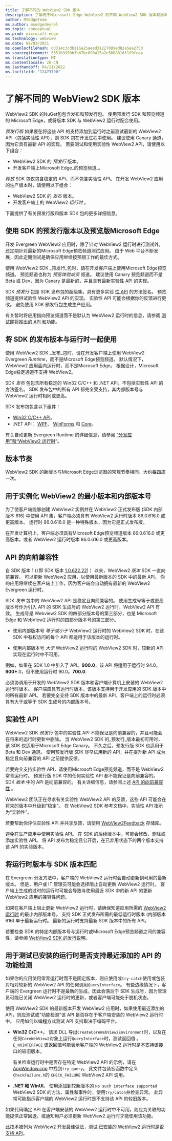 ```yaml
---
title: 了解不同的 WebView2 SDK 版本
description: 了解用于Microsoft Edge WebView2 的不同 WebView2 SDK 版本和版本模型。
author: MSEdgeTeam
ms.author: msedgedevrel
ms.topic: conceptual
ms.prod: microsoft-edge
ms.technology: webview
ms.date: 08/03/2021
ms.openlocfilehash: d3314c3cdb116a25aead31227099ed82a5ea275d
ms.sourcegitcommit: 5351b3950b3bb7bc698415a2e5608816f1f9fca4
ms.translationtype: MT
ms.contentlocale: zh-CN
ms.lasthandoff: 04/11/2022
ms.locfileid: "12473790"
---
```

# <a name="understand-the-different-webview2-sdk-versions"></a>了解不同的 WebView2 SDK 版本

WebView2 SDK 的NuGet包包含发布和预发行包。  使用预发行 SDK 和预览频道的 Microsoft Edge，或将版本 SDK 与 WebView2 运行时配合使用。

_预发行版_ 如果要在将这些 API 的支持添加到运行时之前测试最新的 WebView2 API（包括实验性 API），则 SDK 包在开发过程中使用。  建议使用 Canary 通道，因为它具有最新 API 的实现。  若要测试和使用实验性 WebView2 API，请使用以下组合：
*  WebView2 SDK 的 _预发行_ 版本。
*  开发客户端上Microsoft Edge_的预览频道_。

_释放_ SDK 包仅包含稳定的 API，而不包含实验性 API。  在开发 WebView2 应用的生产版本时，请使用以下组合：
*  WebView2 SDK 的 _发布_ 版本。
*  开发客户端上的 WebView2 _运行时_ 。

下面提供了有关预发行版和版本 SDK 包的更多详细信息。


<!-- ====================================================================== -->
## <a name="use-a-prerelease-version-of-the-sdk-along-with-a-preview-channel-of-microsoft-edge"></a>使用 SDK 的预发行版本以及预览版Microsoft Edge

开发 Evergreen WebView2 应用时，除了针对 WebView2 运行时进行测试外，还定期针对最新的Microsoft Edge预览频道测试应用。  由于 Web 平台不断发展，因此定期测试是确保应用继续按预期工作的最佳方式。

使用 WebView2 SDK _预发行_包时，请在开发客户端上使用Microsoft Edge预览频道。  预览频道也称为 _预览体验成员_ 频道。  建议使用 Canary 预览频道而不是 Beta 或 Dev，因为 Canary 是最新的，并且具有最新实验性 API 的实现。

SDK _预发行_ 包是 SDK 发布包的超级集，具有更多实验 [性 API](#experimental-apis) 的方法签名。  预览频道提供试验性 WebView2 API 的实现。  实验性 API 可能会根据你的反馈进行更改。  避免使用 SDK 预发行包生成生产应用。

有关暂时将应用指向预览频道而不是默认为 WebView2 运行时的信息，请参阅 [测试即将推出的 API 和功能](../how-to/set-preview-channel.md)。


<!-- ====================================================================== -->
## <a name="use-a-release-version-of-the-sdk-along-with-the-runtime"></a>将 SDK 的发布版本与运行时一起使用

使用 WebView2 SDK _发布_包时，请在开发客户端上使用 WebView2 Evergreen _Runtime_，而不是Microsoft Edge预览频道。  默认情况下，WebView2 应用面向运行时，而不是Microsoft Edge。  根据设计，Microsoft Edge稳定通道不支持 WebView2。

SDK _发布_ 包包含所有稳定的 Win32 C/C++ 和 .NET API，不包括实验性 API 的方法签名。  SDK 发布包中的所有 API 都完全受支持，其内部版本号与 WebView2 运行时相同或更高。

SDK 发布包包含以下组件：
*  [Win32 C/C++ API](/microsoft-edge/webview2/reference/win32)。
*  .NET API：  [WPF](/dotnet/api/microsoft.web.webview2.wpf)、 [WinForms](/dotnet/api/microsoft.web.webview2.winforms) 和 [Core](/dotnet/api/microsoft.web.webview2.core)。

有关自动更新 Evergreen Runtime 的详细信息，请参阅 [“分发应用”和“WebView2 运行时](distribution.md)”。


<!-- ====================================================================== -->
## <a name="release-cadence"></a>版本节奏

WebView2 SDK 的新版本与Microsoft Edge浏览器的常规节奏相同，大约每四周一次。


<!-- ====================================================================== -->
## <a name="minimum-version-and-build-number-to-instantiate-webview2"></a>用于实例化 WebView2 的最小版本和内部版本号

为了使客户端能够创建 WebView2 实例并在 WebView2 正式发布版 (SDK 内部版本 616) 中使用 API 集，客户端必须具有 WebView2 运行时版本 86.0.616.0 或更高版本。  运行时 86.0.616.0 是一种特殊版本，因为它是正式发布版。

在开发计算机上，客户端必须具有Microsoft Edge预览频道版本 86.0.616.0 或更高版本，或者 WebView2 运行时版本 86.0.616.0 或更高版本。


<!-- ====================================================================== -->
## <a name="forward-compatibility-of-apis"></a>API 的向前兼容性

自 SDK 版本 1 (（即 SDK 版本 [1.0.622.22](../release-notes.md#1062222)) ）以来，WebView2 _版本_ SDK 一直向前兼容。
可以更新 WebView2 应用，以使用最新版本的 SDK 中的最新 API。  你的应用将继续在客户端上工作，因为客户端会自动拥有最新的 WebView2 Evergreen 运行时。

SDK _发布_ 包中的 WebView2 API 是稳定且向前兼容的。  使用生成号等于或更高版本号作为引入 API 的 SDK 生成号的 WebView2 运行时，WebView2 API 有效。  生成号是 Webview2 SDK 的四部分版本号的第三部分，也是 Microsoft Edge 和 WebView2 运行时的四部分版本号的第三部分。

*  使用内部版本号 _等于或小于_ WebView2 运行时的 WebView2 SDK 时，在该 SDK 中有权访问的每个 API 都适用于该版本的运行时。

*  使用内部版本号 _大于_ WebView2 运行时的 WebView2 SDK 时，较新的 API 实现在运行时中不可用。

<!-- create diagram showing 3 SDK releases on a timeline, which ones would work w/ a given runtime -->
例如，如果在 SDK 1.0 中引入了 API。**900.0**，该 API 将适用于运行时 94.0。**900+**.0，但不使用运行时 90.0。**700.0**.

<!-- dup statements, delete? -->
必须协调用于开发的 WebView2 SDK 版本和客户端计算机上安装的 WebView2 运行时版本。
客户端应具有运行时版本，该版本支持用于开发应用的 SDK 版本中的所有最新 API。
若要完全支持 SDK 版本中的最新 API，客户端上的运行时必须具有大于或等于 SDK 生成号的内部版本号。


<!-- ====================================================================== -->
## <a name="experimental-apis"></a>实验性 API

WebView2 SDK _预发行_ 包中的实验性 API 不能保证是向前兼容的，并且可能会在将来的运行时更新中删除。  当 WebView2 SDK 的_预发行_版本最初可用时，该 SDK 仅适用于Microsoft Edge Canary。  不久之后，预发行版 SDK 也适用于 Beta 和 Dev 通道。  使用预发行版 SDK 尽早试用新的 API，并在提升新 API 成为稳定且向前兼容的 API 之前提供反馈。

若要完全支持实验性 API，请使用Microsoft Edge预览频道，而不是 WebView2 常青运行时。  预发行版 SDK 中的任何实验性 API 都不能保证是向前兼容的。  SDK _版本_ 中的 API 是向前兼容的。  有关详细信息，请参阅上述 [API 的向前兼容性](#forward-compatibility-of-apis) 。

WebView2 团队正在寻求有关实验性 WebView2 API 的反馈，这些 API 可能会在将来的版本中升级到“稳定”。  在 WebView2 SDK 参考文档中，实验性 API 指示为“实验性”。

若要帮助你评估实验性 API 并共享反馈，请使用 [WebView2Feedback](https://github.com/MicrosoftEdge/WebViewFeedback) 存储库。

避免在生产应用中使用实验性 API。  在 SDK 的后续版本中，可能会修改、删除或添加实验性 API。  将 API 发布为稳定且公开后，在已弃用状态下的两个版本支持该 API 的实验版本。


<!-- ====================================================================== -->
## <a name="matching-the-runtime-version-with-the-sdk-version"></a>将运行时版本与 SDK 版本匹配

在 Evergreen 分发方法中，客户端的 WebView2 运行时会自动更新到可用的最新版本。  但是，用户或 IT 管理员可能会选择阻止自动更新 WebView2 运行时。  客户端上生成的过时的运行时可能会导致与使用最近 SDK 中的新 API 的更新 WebView2 应用的兼容性问题。

如果在客户端上阻止更新 WebView2 运行时，请确保知道应用所需的 [WebView2 运行时](https://developer.microsoft.com/microsoft-edge/webview2/) 的最小内部版本号。  支持 SDK 正式发布所需的最低运行时版本 (内部版本 616) 早于最新运行时。
最新的运行时支持最新 SDK 版本中的所有 API。  

若要检查 SDK 的特定内部版本号与运行时或Microsoft Edge预览频道之间的兼容性，请参阅 [WebView2 SDK 的发行说明](../release-notes.md)。


<!-- ====================================================================== -->
## <a name="feature-detecting-to-test-whether-the-installed-runtime-supports-recently-added-apis"></a>用于测试已安装的运行时是否支持最近添加的 API 的功能检测

<!-- this is the main section about QI; other articles should have a couple paragraphs only, and link to here -->

如果你的应用使用常青运行时而不是固定版本，则应使用或`try-catch`使用或包装对相对较新的 WebView2 API 的任何调用`QueryInterface`。  有些边缘情况下，客户端的 Evergreen 运行时不是最新的生成，因此会落后于 SDK 生成号，因为管理员可能已关闭 WebView2 运行时的更新，或者客户端可能处于脱机状态。

使用 WebView2 SDK 的最新版本开发 WebView2 应用时，如果使用最近添加的 API，则应测试或“功能检测”该 API 是否存在于客户端安装的 WebView2 运行时中。  应用如何以编程方式测试 API 支持取决于编码平台。

*  **Win32 C/C++**。  请求 DLL 导出`CreateCoreWebView2Environment`时，以及在任何`CoreWebView2`对象上运行`QueryInterface`时，测试返回值 。`E_NOINTERFACE`  该返回值可能表示客户端的 WebView2 运行时是不支持该接口的较旧版本。

   有关检查运行时中是否存在特定 WebView2 API 的示例，请在 [AppWindow.cpp](https://github.com/MicrosoftEdge/WebView2Samples/blob/8ec7de9d3e80a942bc7025cffad98eee75e11e64/SampleApps/WebView2APISample/AppWindow.cpp#L622) 中找到`try_query`。  此文件包装宏函数中定义`CheckFailure.h`的 `CHECK_FAILURE` WebView2 API 调用。

*  **.NET 和 WinUI**。  使用添加到较新版本的 `No such interface supported` WebView2 SDK 的方法、属性和事件时，使用`try/catch`并检查异常。  此异常可能指示客户端的 WebView2 运行时是不支持该 API 的较旧版本。

如果代码确定 API 在客户端安装的 WebView2 运行时中不可用，则应为关联的功能提供正常回退，或通知用户必须更新 WebView2 运行时才能使用该功能。

此技术被列为 WebView2 开发最佳做法，测试 [已安装的 WebView2 运行时是否支持 API](developer-guide.md#test-whether-newer-apis-are-supported-by-the-installed-webview2-runtime)。
